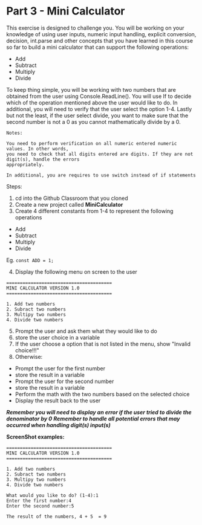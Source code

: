 # Part 3 - Mini Calculator

This exercise is designed to challenge you. You will be working on your knowledge of 
using user inputs, numeric input handling, explicit conversion, decision, int.parse and other concepts that
you have learned in this course so far to build a mini calculator that can support
the following operations:
 - Add
 - Subtract
 - Multiply
 - Divide

To keep thing simple, you will be working with two numbers that are obtained from the user using
Console.ReadLine(). You will use If to decide which of the operation mentioned
above the user would like to do. In additional, you will need to verify that the user
select the option 1-4. Lastly but not the least, if the user select divide, you want to 
make sure that the second number is not a 0 as you cannot mathematically divide by a 0.

```
Notes:

You need to perform verification on all numeric entered numeric values. In other words,
you need to check that all digits entered are digits. If they are not digit(s), handle the errors
appropriately.

In additional, you are requires to use switch instead of if statements
```

Steps:
1. cd into the Github Classroom that you cloned
2. Create a new project called **MiniCalculator**
3. Create 4 different constants from 1-4 to represent the following operations
- Add
- Subtract
- Multiply
- Divide

Eg. ```const ADD = 1;```

4. Display the following menu on screen to the user
```
=======================================
MINI CALCULATOR VERSION 1.0
=======================================

1. Add two numbers
2. Subract two numbers
3. Multipy two numbers
4. Divide two numbers
```

5. Prompt the user and ask them what they would like to do
6. store the user choice in a variable
7. If the user choose a option that is not listed in the menu, show "Invalid choice!!!"
8. Otherwise:
- Prompt the user for the first number
- store the result in a variable
- Prompt the user for the second number
- store the result in a variable
- Perform the math with the two numbers based on the selected choice
- Display the result back to the user

***Remember you will need to display an error if the user tried to divide the denominator by 0***
***Remember to handle all potential errors that may occurred when handling digit(s) input(s)***

**ScreenShot examples:**

```
=======================================
MINI CALCULATOR VERSION 1.0
=======================================

1. Add two numbers
2. Subract two numbers
3. Multipy two numbers
4. Divide two numbers

What would you like to do? (1-4):1
Enter the first number:4
Enter the second number:5

The result of the numbers, 4 + 5  = 9
```
